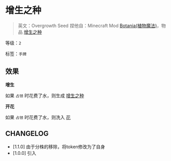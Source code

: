 # 增生之种

> 英文：Overgrowth Seed
> 捏他自：Minecraft Mod [Botania(植物魔法)](https://botaniamod.net/index.html)，物品 [增生之种](https://www.mcmod.cn/item/36175.html)

等级：`2`

标签：`手牌`

## 效果

**增生**

如果 `占领` 时花费了水，则生成 [增生之种](增生之种.md)

**开花**

如果 `占领` 时花费了水，则洗入 [花](../卡牌组/花.md)

## CHANGELOG

- [1.1.0] 由于分株的移除，将token修改为了自身
- [1.0.0] 引入
